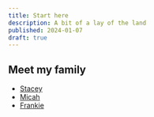 ```yaml
---
title: Start here
description: A bit of a lay of the land
published: 2024-01-07
draft: true
---
```


## Meet my family

- [Stacey](/stacey)
- [Micah](/micah)
- [Frankie](/frankie)
